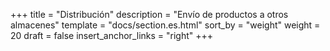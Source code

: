 +++
title = "Distribución"
description = "Envío de productos a otros almacenes"
template = "docs/section.es.html"
sort_by = "weight"
weight = 20
draft = false
insert_anchor_links = "right"
+++
